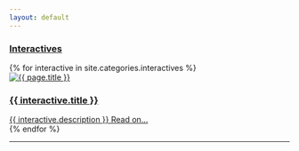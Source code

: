 ```yaml
---
layout: default
---
```


<div class="container">
<div class="row">
<div class="col-sm-12">
<div class="panel panel-default">
  <div class="panel-heading">
    <h3 class="panel-title"><a href="{{ site.url }}/interactives">Interactives</a></h3>
  </div></div></div>
    {% for interactive in site.categories.interactives %}
    <div class="col-md-6">   
    <div class="interactive-teaser">
      <a href="{{ interactive.url }}">
	<img src="/images/{{ interactive.image.teaser }}" class="interactive-teaser-image" alt="{{ page.title }}" itemprop="image">
      </a>
    <h3 class="interactive-title">
      <a href="{{ interactive.url }}">
        {{ interactive.title }}
      </a>
    </h3></a>
      <a href="{{ interactive.url }}" class="small-link primary-link" target="_blank"> {{ interactive.description }} <i class="fa fa-external-link"></i></a>
      <a href="{{ interactive.url }}" class="small-link">Read on...</a>
    </div></div>
  {% endfor %}

</div>
</div>

<hr>


